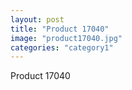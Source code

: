 ```yaml
---
layout: post
title: "Product 17040"
image: "product17040.jpg"
categories: "category1"
---
```

Product 17040
